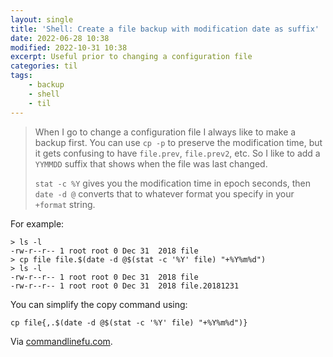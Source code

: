 ```yaml
---
layout: single
title: 'Shell: Create a file backup with modification date as suffix'
date: 2022-06-28 10:38
modified: 2022-10-31 10:38
excerpt: Useful prior to changing a configuration file
categories: til
tags:
    - backup
    - shell
    - til
---
```


> When I go to change a configuration file I always like to make a backup first.
> You can use `cp -p` to preserve the modification time, but it gets confusing to have `file.prev`, `file.prev2`, etc.
> So I like to add a `YYMMDD` suffix that shows when the file was last changed.
>
> `stat -c %Y` gives you the modification time in epoch seconds, then `date -d @` converts that
> to whatever format you specify in your `+format` string.

For example:

```shell
> ls -l
-rw-r--r-- 1 root root 0 Dec 31  2018 file
> cp file file.$(date -d @$(stat -c '%Y' file) "+%Y%m%d")
> ls -l
-rw-r--r-- 1 root root 0 Dec 31  2018 file
-rw-r--r-- 1 root root 0 Dec 31  2018 file.20181231
```

You can simplify the copy command using:

```shell
cp file{,.$(date -d @$(stat -c '%Y' file) "+%Y%m%d")}
```

Via [commandlinefu.com](https://www.commandlinefu.com/commands/view/24686/create-backup-copy-of-file-adding-suffix-of-the-date-of-the-file-modification-not-todays-date?utm_source=feedburner&utm_medium=feed&utm_campaign=Feed%3A+Command-line-fu+%28Command-Line-Fu%29).
